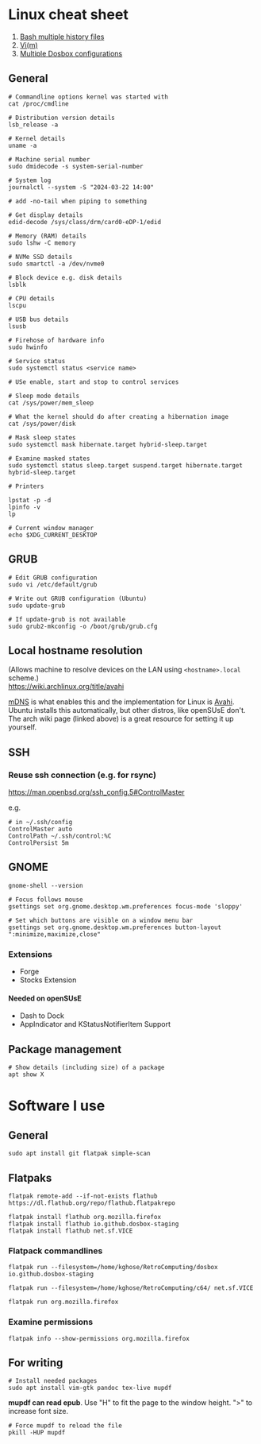 # Linux cheat sheet

1. [Bash multiple history files](bash-history.md)
1. [Vi(m)](vim.md)
1. [Multiple Dosbox configurations](dosbox-conf.md)

## General

```
# Commandline options kernel was started with
cat /proc/cmdline
```

```
# Distribution version details
lsb_release -a
```

```
# Kernel details
uname -a
```

```
# Machine serial number
sudo dmidecode -s system-serial-number
```

```
# System log
journalctl --system -S "2024-03-22 14:00"

# add -no-tail when piping to something
```

```
# Get display details
edid-decode /sys/class/drm/card0-eDP-1/edid
```

```
# Memory (RAM) details
sudo lshw -C memory
```

```
# NVMe SSD details
sudo smartctl -a /dev/nvme0
```

```
# Block device e.g. disk details
lsblk
```

```
# CPU details
lscpu
```

```
# USB bus details
lsusb
```

```
# Firehose of hardware info
sudo hwinfo
```

```
# Service status
sudo systemctl status <service name>

# USe enable, start and stop to control services
```

```
# Sleep mode details
cat /sys/power/mem_sleep
```

```
# What the kernel should do after creating a hibernation image
cat /sys/power/disk
```


```
# Mask sleep states
sudo systemctl mask hibernate.target hybrid-sleep.target
```

```
# Examine masked states
sudo systemctl status sleep.target suspend.target hibernate.target hybrid-sleep.target
```


```
# Printers

lpstat -p -d
lpinfo -v
lp
```

```
# Current window manager
echo $XDG_CURRENT_DESKTOP
```

## GRUB

```
# Edit GRUB configuration
sudo vi /etc/default/grub
```

```
# Write out GRUB configuration (Ubuntu)
sudo update-grub  
```

```
# If update-grub is not available
sudo grub2-mkconfig -o /boot/grub/grub.cfg 
```

## Local hostname resolution

(Allows machine to resolve devices on the LAN using `<hostname>.local` scheme.)  
https://wiki.archlinux.org/title/avahi

[mDNS](https://en.wikipedia.org/wiki/Multicast_DNS) is what enables this and the implementation for
Linux is [Avahi](https://avahi.org/). Ubuntu installs this automatically, but other distros, like
openSUsE don't. The arch wiki page (linked above) is a great resource for setting it up yourself.

## SSH

### Reuse ssh connection (e.g. for rsync)

https://man.openbsd.org/ssh_config.5#ControlMaster

e.g.

```
# in ~/.ssh/config
ControlMaster auto
ControlPath ~/.ssh/control:%C
ControlPersist 5m
```

## GNOME

```
gnome-shell --version
```

```
# Focus follows mouse
gsettings set org.gnome.desktop.wm.preferences focus-mode 'sloppy'
```

```
# Set which buttons are visible on a window menu bar
gsettings set org.gnome.desktop.wm.preferences button-layout ":minimize,maximize,close"
```

### Extensions
- Forge
- Stocks Extension

#### Needed on openSUsE
- Dash to Dock
- AppIndicator and KStatusNotifierItem Support


## Package management

```
# Show details (including size) of a package
apt show X
```


# Software I use

## General
```
sudo apt install git flatpak simple-scan
```

## Flatpaks

```
flatpak remote-add --if-not-exists flathub https://dl.flathub.org/repo/flathub.flatpakrepo

flatpak install flathub org.mozilla.firefox
flatpak install flathub io.github.dosbox-staging
flatpak install flathub net.sf.VICE
```

### Flatpack commandlines

```
flatpak run --filesystem=/home/kghose/RetroComputing/dosbox io.github.dosbox-staging

flatpak run --filesystem=/home/kghose/RetroComputing/c64/ net.sf.VICE

flatpak run org.mozilla.firefox
```

### Examine permissions

```
flatpak info --show-permissions org.mozilla.firefox
```



## For writing

```
# Install needed packages
sudo apt install vim-gtk pandoc tex-live mupdf 
```
**mupdf can read epub**. Use "H" to fit the page to the window height. ">" to increase font size.


```
# Force mupdf to reload the file
pkill -HUP mupdf
```
